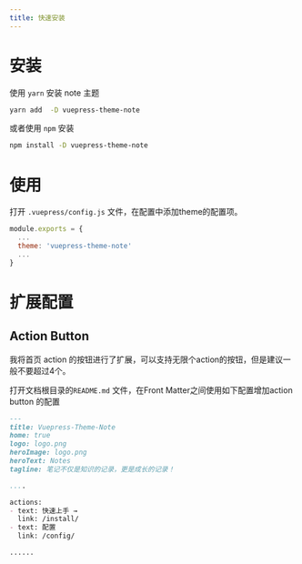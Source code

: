 ```yaml
---
title: 快速安装
---
```


# 安装

使用 `yarn` 安装 note 主题

```bash
yarn add  -D vuepress-theme-note
```

或者使用  `npm` 安装

```bash
npm install -D vuepress-theme-note
```


# 使用

打开 `.vuepress/config.js` 文件，在配置中添加theme的配置项。

```javascript
module.exports = {
  ...
  theme: 'vuepress-theme-note'
  ...
}
```

# 扩展配置

## Action Button

我将首页 action 的按钮进行了扩展，可以支持无限个action的按钮，但是建议一般不要超过4个。

打开文档根目录的`README.md` 文件，在Front Matter之间使用如下配置增加action button 的配置

```md
---
title: Vuepress-Theme-Note
home: true
logo: logo.png
heroImage: logo.png
heroText: Notes
tagline: 笔记不仅是知识的记录，更是成长的记录！

....

actions:
- text: 快速上手 →
  link: /install/
- text: 配置
  link: /config/

......

```